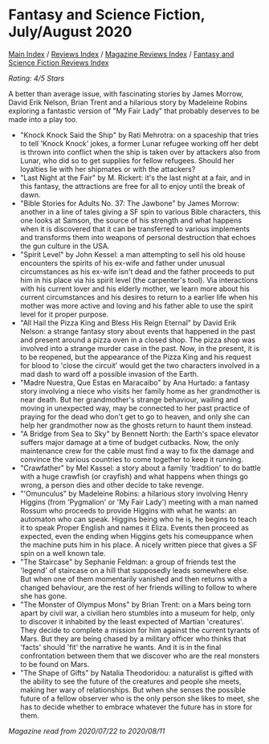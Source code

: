 # Fantasy and Science Fiction, July/August 2020

[Main Index](../../../README.md) / [Reviews Index](../../README.md) / [Magazine Reviews Index](../README.md) / [Fantasy and Science Fiction Reviews Index](README.md)

*Rating: 4/5 Stars*

A better than average issue, with fascinating stories by James Morrow, David Erik Nelson, Brian Trent and a hilarious story by Madeleine Robins exploring a fantastic version of "My Fair Lady" that probably deserves to be made into a play too.

- "Knock Knock Said the Ship" by Rati Mehrotra: on a spaceship that tries to tell 'Knock Knock' jokes, a former Lunar refugee working off her debt is thrown into conflict when the ship is taken over by attackers also from Lunar, who did so to get supplies for fellow refugees. Should her loyalties lie with her shipmates or with the attackers?
- "Last Night at the Fair" by M. Rickert: it's the last night at a fair, and in this fantasy, the attractions are free for all to enjoy until the break of dawn.
- "Bible Stories for Adults No. 37: The Jawbone" by James Morrow: another in a line of tales giving a SF spin to various Bible characters, this one looks at Samson, the source of his strength and what happens when it is discovered that it can be transferred to various implements and transforms them into weapons of personal destruction that echoes the gun culture in the USA.
- "Spirit Level" by John Kessel: a man attempting to sell his old house encounters the spirits of his ex-wife and father under unusual circumstances as his ex-wife isn't dead and the father proceeds to put him in his place via his spirit level (the carpenter's tool). Via interactions with his current lover and his elderly mother, we learn more about his current circumstances and his desires to return to a earlier life when his mother was more active and loving and his father able to use the spirit level for it proper purpose.
- "All Hail the Pizza King and Bless His Reign Eternal" by David Erik Nelson: a strange fantasy story about events that happened in the past and present around a pizza oven in a closed shop. The pizza shop was involved into a strange murder case in the past. Now, in the present, it is to be reopened, but the appearance of the Pizza King and his request for blood to 'close the circuit' would get the two characters involved in a mad dash to ward off a possible invasion of the Earth.
- "Madre Nuestra, Que Estas en Maracaibo" by Ana Hurtado: a fantasy story involving a niece who visits her family home as her grandmother is near death. But her grandmother's strange behaviour, wailing and moving in unexpected way, may be connected to her past practice of praying for the dead who don't get to go to heaven, and only she can help her grandmother now as the ghosts return to haunt them instead.
- "A Bridge from Sea to Sky" by Bennett North: the Earth's space elevator suffers major damage at a time of budget cutbacks. Now, the only maintenance crew for the cable must find a way to fix the damage and convince the various countries to come together to keep it running.
- "Crawfather" by Mel Kassel: a story about a family 'tradition' to do battle with a huge crawfish (or crayfish) and what happens when things go wrong, a person dies and other decide to take revenge.
- "'Omunculus" by Madeleine Robins: a hilarious story involving Henry Higgins (from 'Pygmalion' or 'My Fair Lady') meeting with a man named Rossum who proceeds to provide Higgins with what he wants: an automaton who can speak. Higgins being who he is, he begins to teach it to speak Proper English and names it Eliza. Events then proceed as expected, even the ending when Higgins gets his comeuppance when the machine puts him in his place. A nicely written piece that gives a SF spin on a well known tale.
- "The Staircase" by Sephanie Feldman: a group of friends test the 'legend' of staircase on a hill that supposedly leads somewhere else. But when one of them momentarily vanished and then returns with a changed behaviour, are the rest of her friends willing to follow to where she has gone.
- "The Monster of Olympus Mons" by Brian Trent: on a Mars being torn apart by civil war, a civilian hero stumbles into a museum for help, only to discover it inhabited by the least expected of Martian 'creatures'. They decide to complete a mission for him against the current tyrants of Mars. But they are being chased by a military officer who thinks that 'facts' should 'fit' the narrative he wants. And it is in the final confrontation between them that we discover who are the real monsters to be found on Mars.
- "The Shape of Gifts" by Natalia Theodoridou: a naturalist is gifted with the ability to see the future of the creatures and people she meets, making her wary of relationships. But when she senses the possible future of a fellow observer who is the only person she likes to meet, she has to decide whether to embrace whatever the future has in store for them.

*Magazine read from 2020/07/22 to 2020/08/11*
